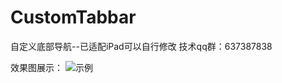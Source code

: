 # CustomTabbar
自定义底部导航--已适配iPad可以自行修改
技术qq群：637387838

效果图展示：
![示例](https://github.com/ioswei/CustomTabbar/blob/master/showPic.gif)
